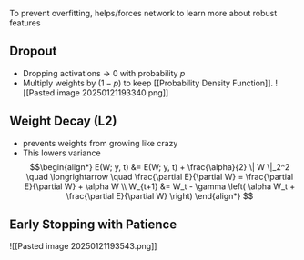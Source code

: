 To prevent overfitting, helps/forces network to learn more about robust features

## Dropout
- Dropping activations -> 0 with probability $p$
- Multiply weights by ($1-p$) to keep [[Probability Density Function]].
![[Pasted image 20250121193340.png]]

## Weight Decay (L2)
- prevents weights from growing like crazy
- This lowers variance
$$\begin{align*}
E(W; y, t) &= E(W; y, t) + \frac{\alpha}{2} \| W \|_2^2 \quad \longrightarrow \quad \frac{\partial E}{\partial W} = \frac{\partial E}{\partial W} + \alpha W \\
W_{t+1} &= W_t - \gamma \left( \alpha W_t + \frac{\partial E}{\partial W} \right)
\end{align*}
$$
## Early Stopping with Patience
![[Pasted image 20250121193543.png]]

